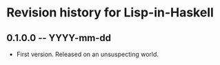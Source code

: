 # Revision history for Lisp-in-Haskell

## 0.1.0.0 -- YYYY-mm-dd

* First version. Released on an unsuspecting world.
